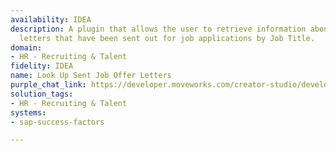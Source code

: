 ```yaml
---
availability: IDEA
description: A plugin that allows the user to retrieve information about all offer
  letters that have been sent out for job applications by Job Title.
domain:
- HR - Recruiting & Talent
fidelity: IDEA
name: Look Up Sent Job Offer Letters
purple_chat_link: https://developer.moveworks.com/creator-studio/developer-tools/purple-chat/?conversation=%7B%22startTimestamp%22%3A%2211%3A43%2BAM%22%2C%22messages%22%3A%5B%7B%22parts%22%3A%5B%7B%22richText%22%3A%22Hi%2C+I+need+to+look+up+all+sent+job+offer+letters+for+the+Software+Engineer+position.%22%7D%5D%2C%22role%22%3A%22user%22%7D%2C%7B%22parts%22%3A%5B%7B%22reasoningSteps%22%3A%5B%7B%22richText%22%3A%22%3Cp%3EJust+a+moment%2C+retrieving+the+data...%3C%2Fp%3E%22%2C%22status%22%3A%22pending%22%7D%5D%7D%2C%7B%22richText%22%3A%22Here%E2%80%99s+what+I+found%3A%22%7D%2C%7B%22richText%22%3A%22%3Cul%3E%5Cn++%3Cli%3E%3Cstrong%3ECandidate%3C%2Fstrong%3E%3A+John+Doe%5Cn++++%3Cul%3E%5Cn++++++%3Cli%3E%3Cstrong%3EDate%3C%2Fstrong%3E%3A+2023-11-01%3C%2Fli%3E%5Cn++++++%3Cli%3E%3Cstrong%3EStatus%3C%2Fstrong%3E%3A+Pending%3C%2Fli%3E%5Cn++++%3C%2Ful%3E%5Cn++%3C%2Fli%3E%5Cn++%3Cli%3E%3Cstrong%3ECandidate%3C%2Fstrong%3E%3A+Jane+Smith%5Cn++++%3Cul%3E%5Cn++++++%3Cli%3E%3Cstrong%3EDate%3C%2Fstrong%3E%3A+2023-11-03%3C%2Fli%3E%5Cn++++++%3Cli%3E%3Cstrong%3EStatus%3C%2Fstrong%3E%3A+Sent%3C%2Fli%3E%5Cn++++%3C%2Ful%3E%5Cn++%3C%2Fli%3E%5Cn++%3Cli%3E%3Cstrong%3ECandidate%3C%2Fstrong%3E%3A+Chris+Evans%5Cn++++%3Cul%3E%5Cn++++++%3Cli%3E%3Cstrong%3EDate%3C%2Fstrong%3E%3A+2023-11-04%3C%2Fli%3E%5Cn++++++%3Cli%3E%3Cstrong%3EStatus%3C%2Fstrong%3E%3A+Sent%3C%2Fli%3E%5Cn++++%3C%2Ful%3E%5Cn++%3C%2Fli%3E%5Cn%3C%2Ful%3E%22%7D%2C%7B%22citations%22%3A%5B%7B%22connectorName%22%3A%22sap-success-factors%22%2C%22citationTitle%22%3A%22John+Doe%22%7D%2C%7B%22connectorName%22%3A%22sap-success-factors%22%2C%22citationTitle%22%3A%22Jane+Smith%22%7D%2C%7B%22connectorName%22%3A%22sap-success-factors%22%2C%22citationTitle%22%3A%22Chris+Evans%22%7D%5D%7D%5D%2C%22role%22%3A%22assistant%22%7D%5D%7D
solution_tags:
- HR - Recruiting & Talent
systems:
- sap-success-factors

---
```

